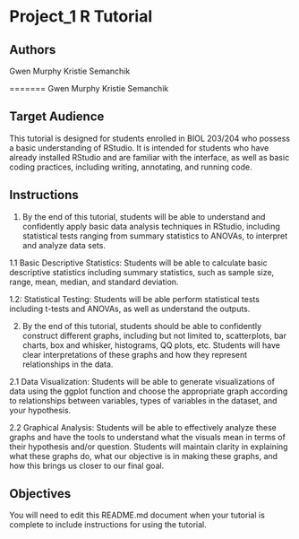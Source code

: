 # Project_1 R Tutorial

## Authors

Gwen Murphy
Kristie Semanchik


=======
Gwen Murphy
Kristie Semanchik

## Target Audience

This tutorial is designed for students enrolled in BIOL 203/204 who possess a basic understanding of RStudio. It is intended for students who have already installed RStudio and are familiar with the interface, as well as basic coding practices, including writing, annotating, and running code. 

## Instructions

1. By the end of this tutorial, students will be able to understand and confidently apply basic data analysis techniques in RStudio, including statistical tests ranging from summary statistics to ANOVAs, to interpret and analyze data sets.

1.1 Basic Descriptive Statistics: 
Students will be able to calculate basic descriptive statistics including summary statistics, such as sample size, range, mean, median, and standard deviation. 

1.2: Statistical Testing:
Students will be able perform statistical tests including t-tests and ANOVAs, as well as understand the outputs.  



  2. By the end of this tutorial, students should be able to confidently construct different graphs, including but not limited to, scatterplots, bar charts, box and whisker, histograms, QQ plots, etc. Students will have clear interpretations of these graphs and how they represent relationships in the data. 


2.1 Data Visualization: Students will be able to generate visualizations of data using the ggplot function and choose the appropriate graph according to relationships between variables, types of variables in the dataset, and your hypothesis.

2.2 Graphical Analysis: Students will be able to effectively analyze these graphs and have the tools to understand what the visuals mean in terms of their hypothesis and/or question. Students will maintain clarity in explaining what these graphs do, what our objective is in making these graphs, and how this brings us closer to our final goal. 


## Objectives



You will need to edit this README.md document when your tutorial is complete to include instructions for using the tutorial.